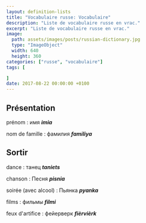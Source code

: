 ```yaml
---
layout: definition-lists
title: "Vocabulaire russe: Vocabulaire"
description: "Liste de vocabulaire russe en vrac."
excerpt: "Liste de vocabulaire russe en vrac."
image:
  path: assets/images/posts/russian-dictionary.jpg
  type: "ImageObject"
  width: 640
  height: 360
categories: ["russe", "vocabulaire"]
tags: [

]
date: 2017-08-22 00:00:00 +0100
---
```


## Présentation

prénom
: имя
*__imia__*

nom de famille
: фамилия
*__familiya__*


## Sortir

dance
: танец
*__taniets__*

chanson
: Песня
*__pisnia__*

soirée (avec alcool)
: Пьянка
*__pyanka__*

films
: фильмы
*__filmi__*

feux d'artifice
: фейерверк
*__fièrvièrk__*
